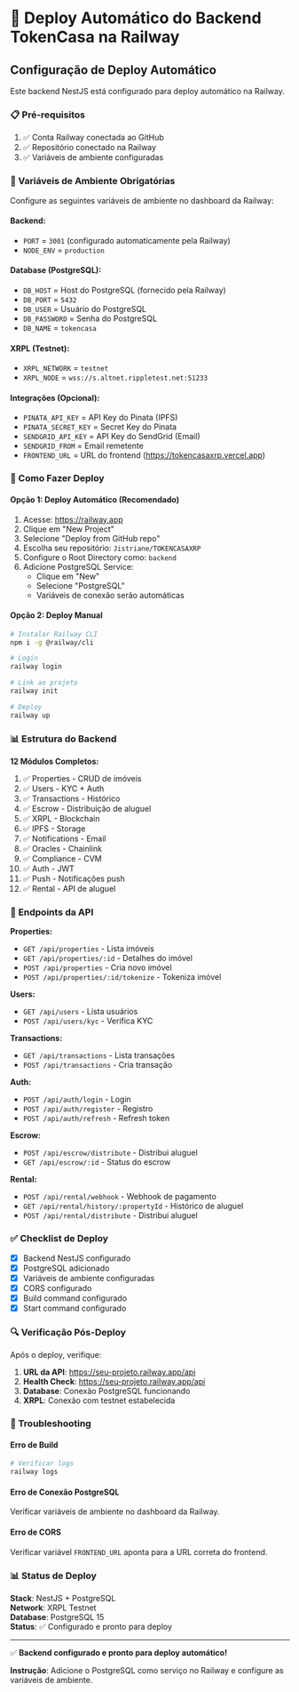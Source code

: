 # 🚀 Deploy Automático do Backend TokenCasa na Railway

## Configuração de Deploy Automático

Este backend NestJS está configurado para deploy automático na Railway.

### 📋 Pré-requisitos

1. ✅ Conta Railway conectada ao GitHub
2. ✅ Repositório conectado na Railway
3. ✅ Variáveis de ambiente configuradas

### 🔧 Variáveis de Ambiente Obrigatórias

Configure as seguintes variáveis de ambiente no dashboard da Railway:

#### Backend:
- `PORT` = `3001` (configurado automaticamente pela Railway)
- `NODE_ENV` = `production`

#### Database (PostgreSQL):
- `DB_HOST` = Host do PostgreSQL (fornecido pela Railway)
- `DB_PORT` = `5432`
- `DB_USER` = Usuário do PostgreSQL
- `DB_PASSWORD` = Senha do PostgreSQL
- `DB_NAME` = `tokencasa`

#### XRPL (Testnet):
- `XRPL_NETWORK` = `testnet`
- `XRPL_NODE` = `wss://s.altnet.rippletest.net:51233`

#### Integrações (Opcional):
- `PINATA_API_KEY` = API Key do Pinata (IPFS)
- `PINATA_SECRET_KEY` = Secret Key do Pinata
- `SENDGRID_API_KEY` = API Key do SendGrid (Email)
- `SENDGRID_FROM` = Email remetente
- `FRONTEND_URL` = URL do frontend (https://tokencasaxrp.vercel.app)

### 🎯 Como Fazer Deploy

#### Opção 1: Deploy Automático (Recomendado)

1. Acesse: https://railway.app
2. Clique em "New Project"
3. Selecione "Deploy from GitHub repo"
4. Escolha seu repositório: `Jistriane/TOKENCASAXRP`
5. Configure o Root Directory como: `backend`
6. Adicione PostgreSQL Service:
   - Clique em "New"
   - Selecione "PostgreSQL"
   - Variáveis de conexão serão automáticas

#### Opção 2: Deploy Manual

```bash
# Instalar Railway CLI
npm i -g @railway/cli

# Login
railway login

# Link ao projeto
railway init

# Deploy
railway up
```

### 📊 Estrutura do Backend

**12 Módulos Completos:**
1. ✅ Properties - CRUD de imóveis
2. ✅ Users - KYC + Auth
3. ✅ Transactions - Histórico
4. ✅ Escrow - Distribuição de aluguel
5. ✅ XRPL - Blockchain
6. ✅ IPFS - Storage
7. ✅ Notifications - Email
8. ✅ Oracles - Chainlink
9. ✅ Compliance - CVM
10. ✅ Auth - JWT
11. ✅ Push - Notificações push
12. ✅ Rental - API de aluguel

### 🔗 Endpoints da API

**Properties:**
- `GET /api/properties` - Lista imóveis
- `GET /api/properties/:id` - Detalhes do imóvel
- `POST /api/properties` - Cria novo imóvel
- `POST /api/properties/:id/tokenize` - Tokeniza imóvel

**Users:**
- `GET /api/users` - Lista usuários
- `POST /api/users/kyc` - Verifica KYC

**Transactions:**
- `GET /api/transactions` - Lista transações
- `POST /api/transactions` - Cria transação

**Auth:**
- `POST /api/auth/login` - Login
- `POST /api/auth/register` - Registro
- `POST /api/auth/refresh` - Refresh token

**Escrow:**
- `POST /api/escrow/distribute` - Distribui aluguel
- `GET /api/escrow/:id` - Status do escrow

**Rental:**
- `POST /api/rental/webhook` - Webhook de pagamento
- `GET /api/rental/history/:propertyId` - Histórico de aluguel
- `POST /api/rental/distribute` - Distribui aluguel

### ✅ Checklist de Deploy

- [x] Backend NestJS configurado
- [x] PostgreSQL adicionado
- [x] Variáveis de ambiente configuradas
- [x] CORS configurado
- [x] Build command configurado
- [x] Start command configurado

### 🔍 Verificação Pós-Deploy

Após o deploy, verifique:

1. **URL da API**: https://seu-projeto.railway.app/api
2. **Health Check**: https://seu-projeto.railway.app/api
3. **Database**: Conexão PostgreSQL funcionando
4. **XRPL**: Conexão com testnet estabelecida

### 🐛 Troubleshooting

#### Erro de Build
```bash
# Verificar logs
railway logs
```

#### Erro de Conexão PostgreSQL
Verificar variáveis de ambiente no dashboard da Railway.

#### Erro de CORS
Verificar variável `FRONTEND_URL` aponta para a URL correta do frontend.

### 📊 Status de Deploy

**Stack**: NestJS + PostgreSQL  
**Network**: XRPL Testnet  
**Database**: PostgreSQL 15  
**Status**: ✅ Configurado e pronto para deploy

---

✅ **Backend configurado e pronto para deploy automático!**

**Instrução**: Adicione o PostgreSQL como serviço no Railway e configure as variáveis de ambiente.


